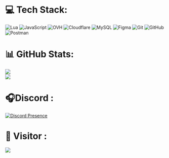 
# 💻 Tech Stack:
![Lua](https://img.shields.io/badge/lua-%232C2D72.svg?style=flat&logo=lua&logoColor=white) ![JavaScript](https://img.shields.io/badge/javascript-%23323330.svg?style=flat&logo=javascript&logoColor=%23F7DF1E) ![OVH](https://img.shields.io/badge/ovh-%23123F6D.svg?style=flat&logo=ovh&logoColor=#123F6D) ![Cloudflare](https://img.shields.io/badge/Cloudflare-F38020?style=flat&logo=Cloudflare&logoColor=white) ![MySQL](https://img.shields.io/badge/mysql-4479A1.svg?style=flat&logo=mysql&logoColor=white) ![Figma](https://img.shields.io/badge/figma-%23F24E1E.svg?style=flat&logo=figma&logoColor=white) ![Git](https://img.shields.io/badge/git-%23F05033.svg?style=flat&logo=git&logoColor=white) ![GitHub](https://img.shields.io/badge/github-%23121011.svg?style=flat&logo=github&logoColor=white) ![Postman](https://img.shields.io/badge/Postman-FF6C37?style=flat&logo=postman&logoColor=white)
# 📊 GitHub Stats:
![](https://github-readme-stats.vercel.app/api?username=zeluck-github&theme=dark&hide_border=false&include_all_commits=false&count_private=false)<br/>
![](https://github-readme-streak-stats.herokuapp.com/?user=zeluck-github&theme=dark&hide_border=false)<br/>

# 🎧Discord : 
[![Discord Presence](https://lanyard.cnrad.dev/api/564715397023137793)](https://discord.com/users/564715397023137793)

# 👀 Visitor :
![](https://komarev.com/ghpvc/?username=Zeluck-github&style=flat&abbreviated=true)

